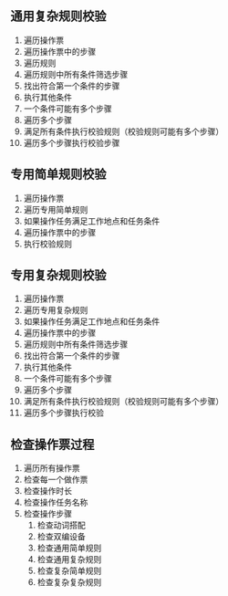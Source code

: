 ## 通用复杂规则校验
1. 遍历操作票
2. 遍历操作票中的步骤
3. 遍历规则
4. 遍历规则中所有条件筛选步骤
5. 找出符合第一个条件的步骤
6. 执行其他条件
7. 一个条件可能有多个步骤
8. 遍历多个步骤
9. 满足所有条件执行校验规则（校验规则可能有多个步骤）
10. 遍历多个步骤执行校验步骤

## 专用简单规则校验
1. 遍历操作票
3. 遍历专用简单规则
4. 如果操作任务满足工作地点和任务条件
2. 遍历操作票中的步骤
5. 执行校验规则

## 专用复杂规则校验
1. 遍历操作票
2. 遍历专用复杂规则
3. 如果操作任务满足工作地点和任务条件
4. 遍历操作票中的步骤
5. 遍历规则中所有条件筛选步骤
6. 找出符合第一个条件的步骤
7. 执行其他条件
8. 一个条件可能有多个步骤
9.  遍历多个步骤
10. 满足所有条件执行校验规则（校验规则可能有多个步骤）
11. 遍历多个步骤执行校验

## 检查操作票过程

1. 遍历所有操作票
2. 检查每一个做作票
3. 检查操作时长
4. 检查操作任务名称
5. 检查操作步骤
   1. 检查动词搭配
   2. 检查双编设备
   3. 检查通用简单规则
   4. 检查通用复杂规则
   5. 检查复杂简单规则
   6. 检查复杂复杂规则